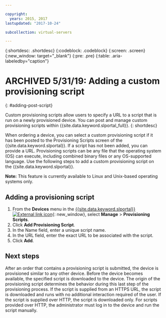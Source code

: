 ```yaml
---

copyright:
  years: 2015, 2017
lastupdated: "2017-10-24"

subcollection: virtual-servers

---
```


{:shortdesc: .shortdesc}
{:codeblock: .codeblock}
{:screen: .screen}
{:new_window: target="_blank"}
{:pre: .pre}
{:table: .aria-labeledby="caption"}

# ARCHIVED 5/31/19: Adding a custom provisioning script 
{: #adding-post-script}

Custom provisioning scripts allow users to specify a URL to a script that is run on a newly provisioned device. You can post and manage custom provisioning scripts within {{site.data.keyword.slportal_full}}.
{: shortdesc}

When ordering a device, you can select a custom provisioning script if it has been posted to the Provisioning Scripts screen of the {{site.data.keyword.slportal}}. If a script has not been added, you can provide a URL. Provisioning scripts can be any file that the operating system (OS) can execute, including combined binary files or any OS-supported language. Use the following steps to add a custom provisioning script on the {{site.data.keyword.slportal}}.

**Note:** This feature is currently available to Linux and Unix-based operating systems only.

## Adding a provisioning script

1. From the **Devices** menu in the [{{site.data.keyword.slportal}} ![External link icon](../icons/launch-glyph.svg "External link icon")](https://control.softlayer.com/){: new_window}, select **Manage** > **Provisioning Scripts**.
2. Click **Add Provisioning Script**.
4. In the Name field, enter a unique script name.
5. In the URL field, enter the exact URL to be associated with the script.
6. Click **Add**.

## Next steps
After an order that contains a provisioning script is submitted, the device is provisioned similar to any other device. Before the device becomes available, the specified script is downloaded to the device. The origin of the provisioning script determines the behavior during this last step of the provisioning process. If the script is supplied from an HTTPS URL, the script is downloaded and runs with no additional interaction required of the user. If the script is supplied over HTTP, the script is downloaded only. For scripts provided over HTTP, the administrator must log in to the device and run the script manually.
